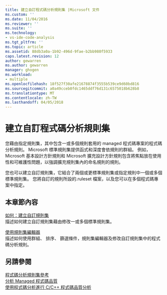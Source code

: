 ```yaml
---
title: 建立自訂程式碼分析規則集 |Microsoft 文件
ms.custom: ''
ms.date: 11/04/2016
ms.reviewer: ''
ms.suite: ''
ms.technology:
- vs-ide-code-analysis
ms.tgt_pltfrm: ''
ms.topic: article
ms.assetid: 88db3a0a-1b92-496d-9fae-b2bb980f5933
caps.latest.revision: 12
author: gewarren
ms.author: gewarren
manager: ghogen
ms.workload:
- multiple
ms.openlocfilehash: 18f527f30afe21678874f3555b539ce9d60bd816
ms.sourcegitcommit: a0a49cceb0fdc1465ddf76d131c6575018b628b8
ms.translationtype: MT
ms.contentlocale: zh-TW
ms.lasthandoff: 04/05/2018
---
```

# <a name="creating-custom-code-analysis-rule-sets"></a>建立自訂程式碼分析規則集
您藉由指定規則集，其中包含一或多個規則套用的 managed 程式碼專案的程式碼分析規則。 Microsoft 標準規則集提供函式和深度會依規則的群組。 例如，Microsoft 基本設計方針規則和 Microsoft 擴充設計方針規則包含將焦點放在使用性和可維護性問題，以強調擴充規則集內的命名規則的規則。  
  
 您也可以建立自訂規則集，它結合了兩個或更標準規則集或指定規則中一個或多個標準規則集。 您將自訂的規則所設的.ruleset 檔案，以及您可以在多個程式碼專案中指定。  
  
## <a name="in-this-section"></a>本章節內容  
 [如何：建立自訂規則集](../code-quality/how-to-create-a-custom-rule-set.md)  
 描述如何建立自訂規則集藉由修改一或多個標準規則集。  
  
 [使用規則集編輯器](../code-quality/working-in-the-code-analysis-rule-set-editor.md)  
 描述如何使用群組、 排序、 篩選條件，規則集編輯器及修改自訂規則集中的程式碼分析規則。  
  
## <a name="see-also"></a>另請參閱  
 [程式碼分析規則集參考](../code-quality/code-analysis-rule-set-reference.md)   
 [分析 Managed 程式碼品質](../code-quality/analyzing-managed-code-quality-by-using-code-analysis.md)   
 [使用程式碼分析進行 C/C++ 程式碼品質分析](../code-quality/analyzing-c-cpp-code-quality-by-using-code-analysis.md)